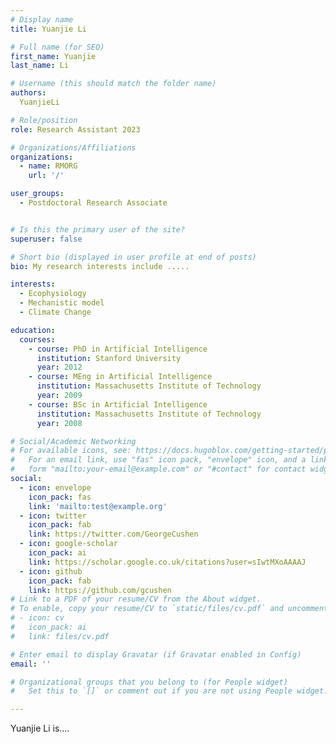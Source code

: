 ```yaml
---
# Display name
title: Yuanjie Li

# Full name (for SEO)
first_name: Yuanjie
last_name: Li

# Username (this should match the folder name)
authors:
  YuanjieLi

# Role/position
role: Research Assistant 2023

# Organizations/Affiliations
organizations:
  - name: RMORG
    url: '/'

user_groups:
  - Postdoctoral Research Associate


# Is this the primary user of the site?
superuser: false

# Short bio (displayed in user profile at end of posts)
bio: My research interests include .....

interests:
  - Ecophysiology
  - Mechanistic model
  - Climate Change

education:
  courses:
    - course: PhD in Artificial Intelligence
      institution: Stanford University
      year: 2012
    - course: MEng in Artificial Intelligence
      institution: Massachusetts Institute of Technology
      year: 2009
    - course: BSc in Artificial Intelligence
      institution: Massachusetts Institute of Technology
      year: 2008

# Social/Academic Networking
# For available icons, see: https://docs.hugoblox.com/getting-started/page-builder/#icons
#   For an email link, use "fas" icon pack, "envelope" icon, and a link in the
#   form "mailto:your-email@example.com" or "#contact" for contact widget.
social:
  - icon: envelope
    icon_pack: fas
    link: 'mailto:test@example.org'
  - icon: twitter
    icon_pack: fab
    link: https://twitter.com/GeorgeCushen
  - icon: google-scholar
    icon_pack: ai
    link: https://scholar.google.co.uk/citations?user=sIwtMXoAAAAJ
  - icon: github
    icon_pack: fab
    link: https://github.com/gcushen
# Link to a PDF of your resume/CV from the About widget.
# To enable, copy your resume/CV to `static/files/cv.pdf` and uncomment the lines below.
# - icon: cv
#   icon_pack: ai
#   link: files/cv.pdf

# Enter email to display Gravatar (if Gravatar enabled in Config)
email: ''

# Organizational groups that you belong to (for People widget)
#   Set this to `[]` or comment out if you are not using People widget.

---
```


Yuanjie Li is....
